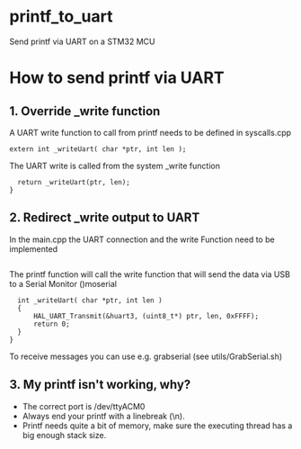 # printf_to_uart
Send printf via UART on a STM32 MCU

# How to send printf via UART

## 1. Override _write function 

A UART write function to call from printf needs to be defined in syscalls.cpp
```
extern int _writeUart( char *ptr, int len );
```
The UART write is called from the system _write function
```int _write(char *ptr, int len ) {
  return _writeUart(ptr, len);
}
```

## 2. Redirect _write output to UART 

In the main.cpp the UART connection and the write Function need to be implemented
```UART_HandleTypeDef huart3;
```
The printf function will call the write function that will send the data via USB to a Serial Monitor ()moserial
```extern "C" {
  int _writeUart( char *ptr, int len )
  {
      HAL_UART_Transmit(&huart3, (uint8_t*) ptr, len, 0xFFFF);
      return 0;
  }
}
```
To receive messages you can use e.g. grabserial (see utils/GrabSerial.sh)

## 3. My printf isn't working, why?

* The correct port is /dev/ttyACM0
* Always end your printf with a linebreak (\n).
* Printf needs quite a bit of memory, make sure the executing thread has a big enough stack size.

